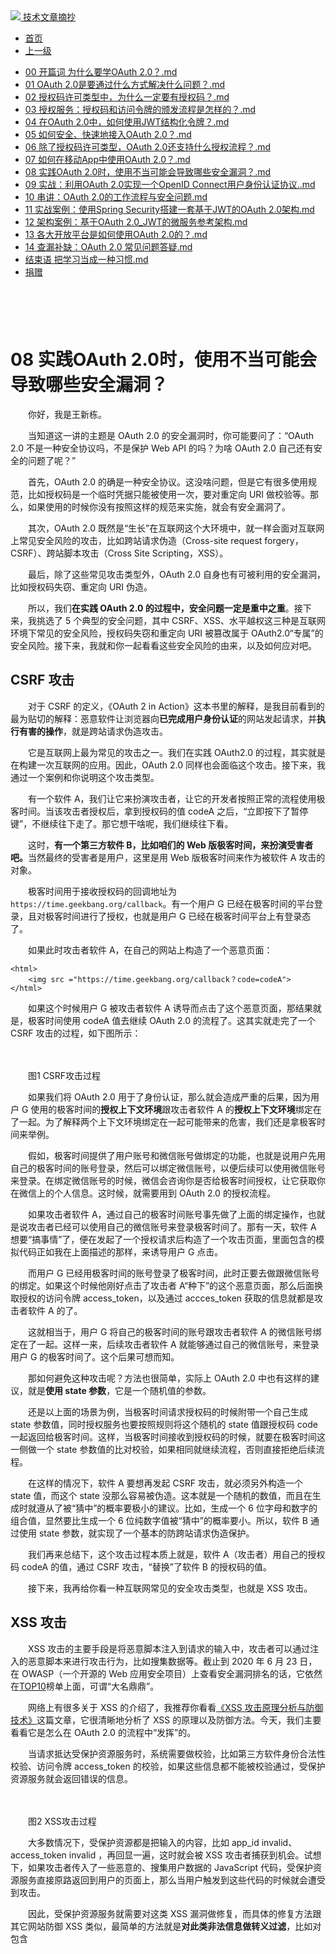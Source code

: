 <!DOCTYPE html>

<html xmlns="http://www.w3.org/1999/xhtml">
<head>
<head>
<meta content="text/html; charset=utf-8" http-equiv="Content-Type"/>
<meta content="width=device-width, initial-scale=1, maximum-scale=1.0, user-scalable=no" name="viewport"/>
<meta content="zh-cn" http-equiv="content-language"/>
<meta content="08 实践OAuth 2.0时，使用不当可能会导致哪些安全漏洞？" name="description"/>
<link href="/static/favicon.png" rel="icon"/>
<title>08 实践OAuth 2.0时，使用不当可能会导致哪些安全漏洞？ </title>
<link href="/static/index.css" rel="stylesheet"/>
<link href="/static/highlight.min.css" rel="stylesheet"/>
<script src="/static/highlight.min.js"></script>
<meta content="Hexo 4.2.0" name="generator"/>

</head>
<body>
<div class="book-container">
<div class="book-sidebar">
<div class="book-brand">
<a href="/">
<img src="/static/favicon.png"/>
<span>技术文章摘抄</span>
</a>
</div>
<div class="book-menu uncollapsible">
<ul class="uncollapsible">
<li><a class="current-tab" href="/">首页</a></li>
<li><a href="../">上一级</a></li>
</ul>
<ul class="uncollapsible">
<li>
<a class="menu-item" href="/%e4%b8%93%e6%a0%8f/OAuth2.0%e5%ae%9e%e6%88%98%e8%af%be/00%20%e5%bc%80%e7%af%87%e8%af%8d%20%e4%b8%ba%e4%bb%80%e4%b9%88%e8%a6%81%e5%ad%a6OAuth%202.0%ef%bc%9f.md" id="00 开篇词 为什么要学OAuth 2.0？.md">00 开篇词 为什么要学OAuth 2.0？.md</a>
</li>
<li>
<a class="menu-item" href="/%e4%b8%93%e6%a0%8f/OAuth2.0%e5%ae%9e%e6%88%98%e8%af%be/01%20OAuth%202.0%e6%98%af%e8%a6%81%e9%80%9a%e8%bf%87%e4%bb%80%e4%b9%88%e6%96%b9%e5%bc%8f%e8%a7%a3%e5%86%b3%e4%bb%80%e4%b9%88%e9%97%ae%e9%a2%98%ef%bc%9f.md" id="01 OAuth 2.0是要通过什么方式解决什么问题？.md">01 OAuth 2.0是要通过什么方式解决什么问题？.md</a>
</li>
<li>
<a class="menu-item" href="/%e4%b8%93%e6%a0%8f/OAuth2.0%e5%ae%9e%e6%88%98%e8%af%be/02%20%e6%8e%88%e6%9d%83%e7%a0%81%e8%ae%b8%e5%8f%af%e7%b1%bb%e5%9e%8b%e4%b8%ad%ef%bc%8c%e4%b8%ba%e4%bb%80%e4%b9%88%e4%b8%80%e5%ae%9a%e8%a6%81%e6%9c%89%e6%8e%88%e6%9d%83%e7%a0%81%ef%bc%9f.md" id="02 授权码许可类型中，为什么一定要有授权码？.md">02 授权码许可类型中，为什么一定要有授权码？.md</a>
</li>
<li>
<a class="menu-item" href="/%e4%b8%93%e6%a0%8f/OAuth2.0%e5%ae%9e%e6%88%98%e8%af%be/03%20%e6%8e%88%e6%9d%83%e6%9c%8d%e5%8a%a1%ef%bc%9a%e6%8e%88%e6%9d%83%e7%a0%81%e5%92%8c%e8%ae%bf%e9%97%ae%e4%bb%a4%e7%89%8c%e7%9a%84%e9%a2%81%e5%8f%91%e6%b5%81%e7%a8%8b%e6%98%af%e6%80%8e%e6%a0%b7%e7%9a%84%ef%bc%9f.md" id="03 授权服务：授权码和访问令牌的颁发流程是怎样的？.md">03 授权服务：授权码和访问令牌的颁发流程是怎样的？.md</a>
</li>
<li>
<a class="menu-item" href="/%e4%b8%93%e6%a0%8f/OAuth2.0%e5%ae%9e%e6%88%98%e8%af%be/04%20%e5%9c%a8OAuth%202.0%e4%b8%ad%ef%bc%8c%e5%a6%82%e4%bd%95%e4%bd%bf%e7%94%a8JWT%e7%bb%93%e6%9e%84%e5%8c%96%e4%bb%a4%e7%89%8c%ef%bc%9f.md" id="04 在OAuth 2.0中，如何使用JWT结构化令牌？.md">04 在OAuth 2.0中，如何使用JWT结构化令牌？.md</a>
</li>
<li>
<a class="menu-item" href="/%e4%b8%93%e6%a0%8f/OAuth2.0%e5%ae%9e%e6%88%98%e8%af%be/05%20%e5%a6%82%e4%bd%95%e5%ae%89%e5%85%a8%e3%80%81%e5%bf%ab%e9%80%9f%e5%9c%b0%e6%8e%a5%e5%85%a5OAuth%202.0%ef%bc%9f.md" id="05 如何安全、快速地接入OAuth 2.0？.md">05 如何安全、快速地接入OAuth 2.0？.md</a>
</li>
<li>
<a class="menu-item" href="/%e4%b8%93%e6%a0%8f/OAuth2.0%e5%ae%9e%e6%88%98%e8%af%be/06%20%e9%99%a4%e4%ba%86%e6%8e%88%e6%9d%83%e7%a0%81%e8%ae%b8%e5%8f%af%e7%b1%bb%e5%9e%8b%ef%bc%8cOAuth%202.0%e8%bf%98%e6%94%af%e6%8c%81%e4%bb%80%e4%b9%88%e6%8e%88%e6%9d%83%e6%b5%81%e7%a8%8b%ef%bc%9f.md" id="06 除了授权码许可类型，OAuth 2.0还支持什么授权流程？.md">06 除了授权码许可类型，OAuth 2.0还支持什么授权流程？.md</a>
</li>
<li>
<a class="menu-item" href="/%e4%b8%93%e6%a0%8f/OAuth2.0%e5%ae%9e%e6%88%98%e8%af%be/07%20%e5%a6%82%e4%bd%95%e5%9c%a8%e7%a7%bb%e5%8a%a8App%e4%b8%ad%e4%bd%bf%e7%94%a8OAuth%202.0%ef%bc%9f.md" id="07 如何在移动App中使用OAuth 2.0？.md">07 如何在移动App中使用OAuth 2.0？.md</a>
</li>
<li>
<a class="menu-item" href="/%e4%b8%93%e6%a0%8f/OAuth2.0%e5%ae%9e%e6%88%98%e8%af%be/08%20%e5%ae%9e%e8%b7%b5OAuth%202.0%e6%97%b6%ef%bc%8c%e4%bd%bf%e7%94%a8%e4%b8%8d%e5%bd%93%e5%8f%af%e8%83%bd%e4%bc%9a%e5%af%bc%e8%87%b4%e5%93%aa%e4%ba%9b%e5%ae%89%e5%85%a8%e6%bc%8f%e6%b4%9e%ef%bc%9f.md" id="08 实践OAuth 2.0时，使用不当可能会导致哪些安全漏洞？.md">08 实践OAuth 2.0时，使用不当可能会导致哪些安全漏洞？.md</a>
</li>
<li>
<a class="menu-item" href="/%e4%b8%93%e6%a0%8f/OAuth2.0%e5%ae%9e%e6%88%98%e8%af%be/09%20%e5%ae%9e%e6%88%98%ef%bc%9a%e5%88%a9%e7%94%a8OAuth%202.0%e5%ae%9e%e7%8e%b0%e4%b8%80%e4%b8%aaOpenID%20Connect%e7%94%a8%e6%88%b7%e8%ba%ab%e4%bb%bd%e8%ae%a4%e8%af%81%e5%8d%8f%e8%ae%ae..md" id="09 实战：利用OAuth 2.0实现一个OpenID Connect用户身份认证协议..md">09 实战：利用OAuth 2.0实现一个OpenID Connect用户身份认证协议..md</a>
</li>
<li>
<a class="menu-item" href="/%e4%b8%93%e6%a0%8f/OAuth2.0%e5%ae%9e%e6%88%98%e8%af%be/10%20%e4%b8%b2%e8%ae%b2%ef%bc%9aOAuth%202.0%e7%9a%84%e5%b7%a5%e4%bd%9c%e6%b5%81%e7%a8%8b%e4%b8%8e%e5%ae%89%e5%85%a8%e9%97%ae%e9%a2%98.md" id="10 串讲：OAuth 2.0的工作流程与安全问题.md">10 串讲：OAuth 2.0的工作流程与安全问题.md</a>
</li>
<li>
<a class="menu-item" href="/%e4%b8%93%e6%a0%8f/OAuth2.0%e5%ae%9e%e6%88%98%e8%af%be/11%20%e5%ae%9e%e6%88%98%e6%a1%88%e4%be%8b%ef%bc%9a%e4%bd%bf%e7%94%a8Spring%20Security%e6%90%ad%e5%bb%ba%e4%b8%80%e5%a5%97%e5%9f%ba%e4%ba%8eJWT%e7%9a%84OAuth%202.0%e6%9e%b6%e6%9e%84.md" id="11 实战案例：使用Spring Security搭建一套基于JWT的OAuth 2.0架构.md">11 实战案例：使用Spring Security搭建一套基于JWT的OAuth 2.0架构.md</a>
</li>
<li>
<a class="menu-item" href="/%e4%b8%93%e6%a0%8f/OAuth2.0%e5%ae%9e%e6%88%98%e8%af%be/12%20%e6%9e%b6%e6%9e%84%e6%a1%88%e4%be%8b%ef%bc%9a%e5%9f%ba%e4%ba%8eOAuth%202.0_JWT%e7%9a%84%e5%be%ae%e6%9c%8d%e5%8a%a1%e5%8f%82%e8%80%83%e6%9e%b6%e6%9e%84.md" id="12 架构案例：基于OAuth 2.0_JWT的微服务参考架构.md">12 架构案例：基于OAuth 2.0_JWT的微服务参考架构.md</a>
</li>
<li>
<a class="menu-item" href="/%e4%b8%93%e6%a0%8f/OAuth2.0%e5%ae%9e%e6%88%98%e8%af%be/13%20%e5%90%84%e5%a4%a7%e5%bc%80%e6%94%be%e5%b9%b3%e5%8f%b0%e6%98%af%e5%a6%82%e4%bd%95%e4%bd%bf%e7%94%a8OAuth%202.0%e7%9a%84%ef%bc%9f.md" id="13 各大开放平台是如何使用OAuth 2.0的？.md">13 各大开放平台是如何使用OAuth 2.0的？.md</a>
</li>
<li>
<a class="menu-item" href="/%e4%b8%93%e6%a0%8f/OAuth2.0%e5%ae%9e%e6%88%98%e8%af%be/14%20%e6%9f%a5%e6%bc%8f%e8%a1%a5%e7%bc%ba%ef%bc%9aOAuth%202.0%20%e5%b8%b8%e8%a7%81%e9%97%ae%e9%a2%98%e7%ad%94%e7%96%91.md" id="14 查漏补缺：OAuth 2.0 常见问题答疑.md">14 查漏补缺：OAuth 2.0 常见问题答疑.md</a>
</li>
<li>
<a class="menu-item" href="/%e4%b8%93%e6%a0%8f/OAuth2.0%e5%ae%9e%e6%88%98%e8%af%be/%e7%bb%93%e6%9d%9f%e8%af%ad%20%e6%8a%8a%e5%ad%a6%e4%b9%a0%e5%bd%93%e6%88%90%e4%b8%80%e7%a7%8d%e4%b9%a0%e6%83%af.md" id="结束语 把学习当成一种习惯.md">结束语 把学习当成一种习惯.md</a>
</li>
<li><a href="/assets/捐赠.md">捐赠</a></li>
</ul>
</div>
</div>
<div class="sidebar-toggle" onclick="sidebar_toggle()" onmouseleave="remove_inner()" onmouseover="add_inner()">
<div class="sidebar-toggle-inner"></div>
</div>
<div class="off-canvas-content">
<div class="columns">
<div class="column col-12 col-lg-12">
<div class="book-navbar">
<header class="navbar">
<section class="navbar-section">
<a onclick="open_sidebar()">
<i class="icon icon-menu"></i>
</a>
</section>
</header>
</div>
<div class="book-content" style="max-width: 960px; margin: 0 auto;
    overflow-x: auto;
    overflow-y: hidden;">
<div class="book-post">

<p align="center" id="tip"></p>
<h1 class="title" data-id="08 实践OAuth 2.0时，使用不当可能会导致哪些安全漏洞？" id="title">08 实践OAuth 2.0时，使用不当可能会导致哪些安全漏洞？</h1>
<div><p>　　你好，我是王新栋。</p>
<p>　　当知道这一讲的主题是 OAuth 2.0 的安全漏洞时，你可能要问了：“OAuth 2.0 不是一种安全协议吗，不是保护 Web API 的吗？为啥 OAuth 2.0 自己还有安全的问题了呢？”</p>
<p>　　首先，OAuth 2.0 的确是一种安全协议。这没啥问题，但是它有很多使用规范，比如授权码是一个临时凭据只能被使用一次，要对重定向 URI 做校验等。那么，如果使用的时候你没有按照这样的规范来实施，就会有安全漏洞了。</p>
<p>　　其次，OAuth 2.0 既然是“生长”在互联网这个大环境中，就一样会面对互联网上常见安全风险的攻击，比如跨站请求伪造（Cross-site request forgery，CSRF）、跨站脚本攻击（Cross Site Scripting，XSS）。</p>
<p>　　最后，除了这些常见攻击类型外，OAuth 2.0 自身也有可被利用的安全漏洞，比如授权码失窃、重定向 URI 伪造。</p>
<p>　　所以，我们<strong>在实践 OAuth 2.0 的过程中，安全问题一定是重中之重</strong>。接下来，我挑选了 5 个典型的安全问题，其中 CSRF、XSS、水平越权这三种是互联网环境下常见的安全风险，授权码失窃和重定向 URI 被篡改属于 OAuth2.0“专属”的安全风险。接下来，我就和你一起看看这些安全风险的由来，以及如何应对吧。</p>
<h2 id="csrf-攻击">CSRF 攻击</h2>
<p>　　对于 CSRF 的定义，《OAuth 2 in Action》这本书里的解释，是我目前看到的最为贴切的解释：恶意软件让浏览器向<strong>已完成用户身份认证</strong>的网站发起请求，并<strong>执行有害的操作</strong>，就是跨站请求伪造攻击。</p>
<p>　　它是互联网上最为常见的攻击之一。我们在实践 OAuth2.0 的过程，其实就是在构建一次互联网的应用。因此，OAuth 2.0 同样也会面临这个攻击。接下来，我通过一个案例和你说明这个攻击类型。</p>
<p>　　有一个软件 A，我们让它来扮演攻击者，让它的开发者按照正常的流程使用极客时间。当该攻击者授权后，拿到授权码的值 codeA 之后，“立即按下了暂停键”，不继续往下走了。那它想干啥呢，我们继续往下看。</p>
<p>　　这时，<strong>有一个第三方软件 B，比如咱们的 Web 版极客时间，来扮演受害者吧。</strong>当然最终的受害者是用户，这里是用 Web 版极客时间来作为被软件 A 攻击的对象。</p>
<p>　　极客时间用于接收授权码的回调地址为 <code>https://time.geekbang.org/callback</code>。有一个用户 G 已经在极客时间的平台登录，且对极客时间进行了授权，也就是用户 G 已经在极客时间平台上有登录态了。</p>
<p>　　如果此时攻击者软件 A，在自己的网站上构造了一个恶意页面：</p>
<pre><code class="language-java">&lt;html&gt;
	&lt;img src ="https://time.geekbang.org/callback？code=codeA"&gt;
&lt;/html&gt;
</code></pre>
<p>　　如果这个时候用户 G 被攻击者软件 A 诱导而点击了这个恶意页面，那结果就是，极客时间使用 codeA 值去继续 OAuth 2.0 的流程了。这其实就走完了一个 CSRF 攻击的过程，如下图所示：</p>
<p>　　<img alt="" src="assets/f12446c76ffcbb58b8ce00c3f874f8fe-20220724223155-tumcbdv.png"/></p>
<p>　　图1 CSRF攻击过程</p>
<p>　　如果我们将 OAuth 2.0 用于了身份认证，那么就会造成严重的后果，因为用户 G 使用的极客时间的<strong>授权上下文环境</strong>跟攻击者软件 A 的<strong>授权上下文环境</strong>绑定在了一起。为了解释两个上下文环境绑定在一起可能带来的危害，我们还是拿极客时间来举例。</p>
<p>　　假如，极客时间提供了用户账号和微信账号做绑定的功能，也就是说用户先用自己的极客时间的账号登录，然后可以绑定微信账号，以便后续可以使用微信账号来登录。在绑定微信账号的时候，微信会咨询你是否给极客时间授权，让它获取你在微信上的个人信息。这时候，就需要用到 OAuth 2.0 的授权流程。</p>
<p>　　如果攻击者软件 A，通过自己的极客时间账号事先做了上面的绑定操作，也就是说攻击者已经可以使用自己的微信账号来登录极客时间了。那有一天，软件 A 想要“搞事情”了，便在发起了一个授权请求后构造了一个攻击页面，里面包含的模拟代码正如我在上面描述的那样，来诱导用户 G 点击。</p>
<p>　　而用户 G 已经用极客时间的账号登录了极客时间，此时正要去做跟微信账号的绑定。如果这个时候他刚好点击了攻击者 A“种下”的这个恶意页面，那么后面换取授权的访问令牌 access_token，以及通过 accces_token 获取的信息就都是攻击者软件 A 的了。</p>
<p>　　这就相当于，用户 G 将自己的极客时间的账号跟攻击者软件 A 的微信账号绑定在了一起。这样一来，后续攻击者软件 A 就能够通过自己的微信账号，来登录用户 G 的极客时间了。这个后果可想而知。</p>
<p>　　那如何避免这种攻击呢？方法也很简单，实际上 OAuth 2.0 中也有这样的建议，就是<strong>使用 state 参数</strong>，它是一个随机值的参数。</p>
<p>　　还是以上面的场景为例，当极客时间请求授权码的时候附带一个自己生成 state 参数值，同时授权服务也要按照规则将这个随机的 state 值跟授权码 code 一起返回给极客时间。这样，当极客时间接收到授权码的时候，就要在极客时间这一侧做一个 state 参数值的比对校验，如果相同就继续流程，否则直接拒绝后续流程。</p>
<p>　　在这样的情况下，软件 A 要想再发起 CSRF 攻击，就必须另外构造一个 state 值，而这个 state 没那么容易被伪造。这本就是一个随机的数值，而且在生成时就遵从了被“猜中”的概率要极小的建议。比如，生成一个 6 位字母和数字的组合值，显然要比生成一个 6 位纯数字值被“猜中”的概率要小。所以，软件 B 通过使用 state 参数，就实现了一个基本的防跨站请求伪造保护。</p>
<p>　　我们再来总结下，这个攻击过程本质上就是，软件 A（攻击者）用自己的授权码 codeA 的值，通过 CSRF 攻击，“替换”了软件 B 的授权码的值。</p>
<p>　　接下来，我再给你看一种互联网常见的安全攻击类型，也就是 XSS 攻击。</p>
<h2 id="xss-攻击">XSS 攻击</h2>
<p>　　XSS 攻击的主要手段是将恶意脚本注入到请求的输入中，攻击者可以通过注入的恶意脚本来进行攻击行为，比如搜集数据等。截止到 2020 年 6 月 23 日，在 OWASP（一个开源的 Web 应用安全项目）上查看安全漏洞排名的话，它依然在<a href="https://owasp.org/www-project-top-ten/" target="_blank">TOP10</a>榜单上面，可谓“大名鼎鼎”。</p>
<p>　　网络上有很多关于 XSS 的介绍了，我推荐你看看<a href="https://segmentfault.com/a/1190000013315450" target="_blank">《XSS 攻击原理分析与防御技术》</a>这篇文章，它很清晰地分析了 XSS 的原理以及防御方法。今天，我们主要看看它是怎么在 OAuth 2.0 的流程中“发挥”的。</p>
<p>　　当请求抵达受保护资源服务时，系统需要做校验，比如第三方软件身份合法性校验、访问令牌 access_token 的校验，如果这些信息都不能被校验通过，受保护资源服务就会返回错误的信息。</p>
<p>　　<img alt="" src="assets/076a8f694f76b8a65cc105b54c280e93-20220724223156-98ujv16.png"/></p>
<p>　　图2 XSS攻击过程</p>
<p>　　大多数情况下，受保护资源都是把输入的内容，比如 app_id invalid、access_token invalid ，再回显一遍，这时就会被 XSS 攻击者捕获到机会。试想下，如果攻击者传入了一些恶意的、搜集用户数据的 JavaScript 代码，受保护资源服务直接原路返回到用户的页面上，那么当用户触发到这些代码的时候就会遭受到攻击。</p>
<p>　　因此，受保护资源服务就需要对这类 XSS 漏洞做修复，而具体的修复方法跟其它网站防御 XSS 类似，最简单的方法就是<strong>对此类非法信息做转义过滤</strong>，比如对包含<script>、<img>、<a>等标签的信息进行转义过滤。</p>

<p>　　CSRF 攻击、XSS 攻击是我从 OWASP 网站上挑选的两个最为熟知的两种攻击类型，它们应该是所有 Web 系统都需要共同防范的。我们在实施 OAuth 2.0 架构的时候，也一定要考虑到这层防护，否则就会给用户造成伤害。接下来，我再带着你了解一下水平越权攻击。</p>

<h2 id="水平越权">水平越权</h2>

<p>　　<strong>水平越权是指，在请求受保护资源服务数据的时候，服务端应用程序未校验这条数据是否归属于当前授权的请求用户</strong>。这样不法者用自己获得的授权来访问受保护资源服务的时候，就有可能获取其他用户的数据，导致水平越权漏洞问题的发生。攻击者可越权的操作有增加、删除、修改和查询，无论更新操作还是查询操作都有相当的危害性。</p>

<p>　　这么说可能有些抽象，我们看一个具体的例子。</p>

<p>　　还是以我们的“小兔打单软件”为例，第三方开发者开发了这款打单软件，目前有两个商家 A 和商家 B 购买并使用。现在小兔打单软件上面提供了根据订单 ID 查询订单数据的功能，如下图所示。</p>

<p>　　<img src="assets/42c7534227ffcd72f05db518e6b76577-20220724223156-z55fw05.png" alt="" /></p>

<p>　　图3 水平越权发生场景</p>

<p>　　商家 A 和商家 B 分别给小兔打单软件应用做了授权，也就是说，小兔打单软件可以获取商家 A 和商家 B 的订单数据。此时没有任何问题，<strong>那么商家 A 可以获取商家 B 的订单数据吗？</strong>答案是，极有可能的。</p>

<p>　　在开放平台环境下，授权关系的校验是由一般由开放网关这一层来处理，因为受保护资源服务会散落在各个业务支持部门。请求数据通过开放网关之后由访问令牌 access_token 获取了用户的身份，比如商家 ID，就会透传到受保护资源服务，也就是上游接口提供方的系统。</p>

<p>　　此时，如果受保护资源服务没有对商家 ID 和订单 ID 做归属判断，就有可能发生商家 A 获取商家 B 订单数据的问题，造成水平越权问题。</p>

<p>　　<img src="assets/0eaa1a1c991ee25406a85e9dfa17b64f-20220724223155-50584ew.png" alt="" /></p>

<p>　　图4 水平越权示例图</p>

<p>　　发生水平越权问题的根本原因，还是开发人员的认知与意识不够。如果认知与意识跟得上，那在设计之初增加归属关系判断，比如上面提到的订单 ID 和商家 ID 的归属关系判断，就能在很大程度上避免这个漏洞。</p>

<p>　　同时，在开放平台环境下，由于开放网关和数据接口提供方来自不同的业务部门，防止水平校验的逻辑处理很容易被遗漏：</p>

<p>　　一方面，开放网关的作用是将用户授权之后的访问令牌 access_token 信息转换成真实的用户信息，比如上面提到的商家 ID，然后传递到接口提供方，数据归属判断逻辑只能在接口提供方内部处理；</p>

<p>　　另一方面，数据提供方往往会认为开放出的接口是被“跟自己一个公司的系统所调用的”，容易忽略水平校验的逻辑处理。</p>

<p>　　所以，在开放平台环境下，我们就要更加重视与防范数据的越权问题。</p>

<p>　　以上，CSRF 攻击、XSS 攻击、水平越权这三种攻击类型，它们都属于 OAuth 2.0 面临的互联网非常常见的通用攻击类型。而对于其他的互联网攻击类型，如果你想深入了解的话，可以看一下这篇<a href="https://wooyun.js.org/drops/OAuth%202.0%E5%AE%89%E5%85%A8%E6%A1%88%E4%BE%8B%E5%9B%9E%E9%A1%BE.html" target="_blank">安全案例回顾</a>的文章。</p>

<p>　　接下来，我们再看两种 OAuth 2.0 专有的安全攻击，分别是授权码失窃、重定向 URI 被篡改。</p>

<h2 id="授权码失窃">授权码失窃</h2>

<p>　　我们举个例子，先来学习授权码失窃这个场景。</p>

<p>　　如果第三方软件 A 有合法的 app_id 和 app_secret，那么当它去请求访问令牌的时候，也是合法的。这个时候没有任何问题，让我们继续。</p>

<p>　　如果有一个用户 G 对第三方软件 B，比如极客时间，进行授权并产生了一个授权码 codeB，但并没有对攻击者软件 A 授权。此时，软件 A 是不能访问用户 G 的所有数据的。但这时，如果软件 A 获取了这个 codeB，是不是就能够在没有获得用户 G 授权的情况下访问用户 G 的数据了？整个过程如下图所示。</p>

<p>　　<img src="assets/7d464d5a0c49a77862fef10f77cf057b-20220724223155-e1p988k.png" alt="" /></p>

<p>　　图5 授权码失窃攻击过程</p>

<p>　　<strong>这时问题的根源就在于两点：</strong></p>

<p>　　授权服务在进行授权码校验的时候，没有校验 app_id_B；</p>

<p>　　软件 B（也就是极客时间）使用过一次 codeB 的值之后，授权服务没有删除这个 codeB；</p>

<p>　　看到这里，通过校验 app_id_B，并删除掉使用过一次的授权码及其对应的访问令牌，就可以从根本上来杜绝授权码失窃带来的危害了。</p>

<p>　　说到这里，你不禁要问了，授权码到底是怎么失窃的呢？接下来，我要介绍的就是授权码失窃的可能的方法之一，这也是 OAuth 2.0 中因重定向 URI 校验方法不当而遭受到的一种危害。这种安全攻击类型，就是重定向 URI 被篡改。</p>

<h2 id="重定向-uri-被篡改">重定向 URI 被篡改</h2>

<p>　　有的时候，授权服务提供方并没有对第三方软件的回调 URI 做完整性要求和完整性校验。比如，第三软件 B 极客时间的详细回调 URI 是<code>https://time.geekbang.org/callback</code>，那么在完整性校验缺失的情况下，只要以<code>https://time.geekbang.org</code>开始的回调 URI 地址，都会被认为是合法的。</p>

<p>　　此时，如果黑客在<code>https://time.geekbang.org/page/</code>下，创建了一个页面 <strong>hacker.html</strong>。这个页面的内容可以很简单，其目的就是让请求能够抵达攻击者的服务。</p>

<pre><code class="language-java">&lt;html&gt;
	&lt;img src =&quot;https://clientA.com/catch&quot;&gt;
&lt;/html&gt;
</code></pre>

<p>　　好了，我们继续看下接下来的攻击流程：</p>

<p>　　<img src="assets/04d71e6a8d32fe8b516db7e7424bf141-20220724223155-3jgo5gq.png" alt="" /></p>

<p>　　图6 重定向URI被篡改的攻击过程</p>

<p>　　首先，黑客将构造的攻击页面放到对应的 hacker.html 上，也就是<code>https://time.geekbang.org/page/hacker.html</code>上 ，同时构造出了一个新的重定向 URI，即<code>https://time.geekbang.org/page/welcome/back.html../hacker.html</code>。</p>

<p>　　然后，黑客利用一些钓鱼手段诱导用户，去点击下面的这个地址：</p>

<pre><code class="language-shell">https://oauth-server.com/auth?respons_type=code&amp;client_id=CLIENTID&amp;redirect_uri=https://time.geekbang.org/page/welcome/back.html../hacker.html
</code></pre>

<p>　　这样当授权服务做出响应进行重定向请求的时候，授权码 code 就返回到了 hacker.html 这个页面上。</p>

<p>　　最后，黑客在<code>https://clientA.com/catch</code>页面上，解析 Referrer 头部就会得到用户的授权码，继而就可以像授权码失窃的场景中那样去换取访问令牌了。</p>

<p>　　看到这里我们就知道了，如果授权服务要求的回调 URI 是<code>https://time.geekbang.org/callback</code>，并做了回调 URI 的完整性校验，那么被篡改之后的回调地址<code>https://time.geekbang.org/page/welcome/back.html../hacker.html</code>就不会被授权服务去发起重定向请求。</p>

<p>　　严格来讲，要发生这样的漏洞问题，条件还是比较苛刻的。从图 6 的重定向 URI 被篡改的流程中，也可以看到，只要我们在授权服务验证第三方软件的请求时做了签名校验，那么攻击者在只拿到授权码 code 的情况下，仍然无法获取访问令牌，因为第三方软件只有通过访问令牌才能够访问用户的数据。</p>

<p>　　但是，如果这些防范安全风险的规范建议你通通都没有遵守，那就是在给攻击者“大显身手”的机会，让你的应用软件以及用户遭受损失。</p>

<h2 id="总结">总结</h2>

<p>　　好了，以上就是今天的主要内容了。我们一起学习了 OAuth 2.0 相关的常见又比较隐蔽的 5 种安全问题，包括 CSRF 攻击、XSS 攻击、水平越权、授权码失窃、重定向 URI 被篡改。更多关于 OAuth 2.0 安全方面的内容，你也可以去翻阅《OAuth 2 in Action》这本书。</p>

<p>　　通过这一讲的学习，你需要记住以下三个知识点：</p>

<p>　　互联网场景的安全攻击类型比如 CSRF、XSS 等，在 OAuth 2.0 中一样要做防范，因为 OAuth 2.0 本身就是应用在互联网场景中。</p>

<p>　　除了常见的互联网安全攻击，OAuth 2.0 也有自身的安全风险问题，比如我们讲到的授权码失窃、重定向 URI 被篡改。</p>

<p>　　这些安全问题，本身从攻击的“技术含量”上并不高，但导致这些安全风险的因素，往往就是开发人员的安全意识不够。比如，没有意识到水平越权中的数据归属逻辑判断，需要加入到代码逻辑中。</p>

<p>　　其实，OAuth 2.0 的规范里面对这些安全问题都有对应的规避方式，但都要求我们使用的时候一定要非常严谨。比如，重定向 URI 的校验方式，规范里面是允许模糊校验的，但在结合实际环境的时候，我们又必须做到精确匹配校验才可以保障 OAuth 2.0 流转的安全性。</p>

<p>　　最后，我还整理了一张知识脑图，总结了这 5 种攻击方式的内容，来帮助你理解与记忆。</p>

<p>　　<img src="assets/479c2f3945d7a8e186f91f58b89db57f-20220724223155-s1f1ysg.jpg" alt="" /></p>

<h2 id="思考题">思考题</h2>

<p>　　今天我们讲的这些安全问题，都是站在“守”的一方，并没有告诉你如何 “绞尽脑汁” 地利用漏洞。所谓“知己知彼，百战不殆”，现在你站在“攻”的一方来考虑下，除了重定向 URI 被篡改，还有什么其它的授权码被盗的场景吗？</p>

<p>　　你认为还有哪些安全风险，是专属于 OAuth 2.0 的吗？</p>

<p>　　欢迎你在留言区分享你的观点，也欢迎你把今天的内容分享给其他朋友，我们一起交流。</p>
</div>
                        </div>
                        <div>
                            <div id="prePage" style="float: left">

                            </div>
                            <div id="nextPage" style="float: right">

                            </div>
                        </div>

                    </div>
                </div>
            </div>
            <div class="copyright">
                <hr />
                <p>© 2019 - 2023 <a href="mailto:lll941107@gmail.com" target="_blank">Liangliang Lee</a>.
                    Powered by <a href="https://github.com/gin-gonic/gin" target="_blank">gin</a> and <a
                        href="https://github.com/kaiiiz/hexo-theme-book" target="_blank">hexo-theme-book</a>.</p>
            </div>
        </div>
        <a class="off-canvas-overlay" onclick="hide_canvas()"></a>
    </div>
</body>

<script async src="https://www.googletagmanager.com/gtag/js?id=G-NPSEEVD756"></script>
<script src="/static/index.js"></script>
<script>(function(){function c(){var b=a.contentDocument||a.contentWindow.document;if(b){var d=b.createElement('script');d.innerHTML="window.__CF$cv$params={r:'8f0b66651be20990',t:'MTczMzk4MjIzOS4wMDAwMDA='};var a=document.createElement('script');a.nonce='';a.src='/cdn-cgi/challenge-platform/scripts/jsd/main.js';document.getElementsByTagName('head')[0].appendChild(a);";b.getElementsByTagName('head')[0].appendChild(d)}}if(document.body){var a=document.createElement('iframe');a.height=1;a.width=1;a.style.position='absolute';a.style.top=0;a.style.left=0;a.style.border='none';a.style.visibility='hidden';document.body.appendChild(a);if('loading'!==document.readyState)c();else if(window.addEventListener)document.addEventListener('DOMContentLoaded',c);else{var e=document.onreadystatechange||function(){};document.onreadystatechange=function(b){e(b);'loading'!==document.readyState&&(document.onreadystatechange=e,c())}}}})();</script></p></div></div></div></div></div></div></div></body></head></html>